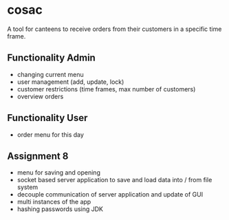 # cosac
A tool for canteens to receive orders from their customers in a specific time frame.

## Functionality Admin
* changing current menu
* user management (add, update, lock)
* customer restrictions (time frames, max number of customers)
* overview orders

## Functionality User
* order menu for this day

## Assignment 8
* menu for saving and opening
* socket based server application to save and load data into / from file system
* decouple communication of server application and update of GUI
* multi instances of the app
* hashing passwords using JDK

